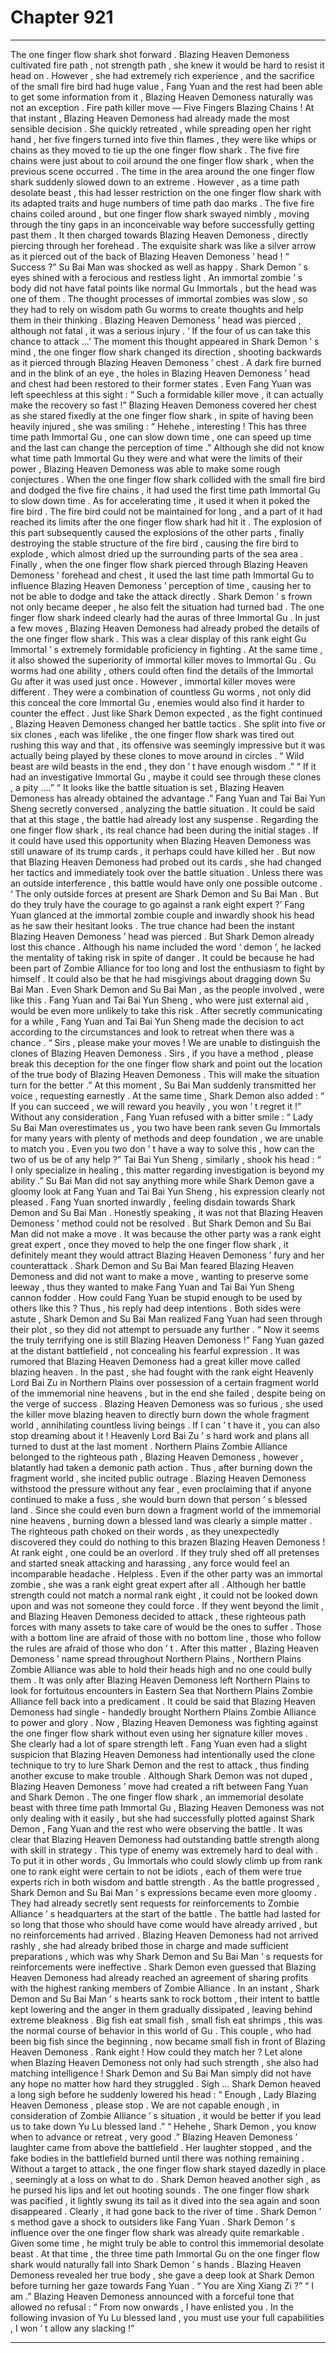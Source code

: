 
# Chapter 921


---

The one finger flow shark shot forward .
Blazing Heaven Demoness cultivated fire path , not strength path , she knew it would be hard to resist it head on .
However , she had extremely rich experience , and the sacrifice of the small fire bird had huge value , Fang Yuan and the rest had been able to get some information from it , Blazing Heaven Demoness naturally was not an exception .
Fire path killer move — Five Fingers Blazing Chains !
At that instant , Blazing Heaven Demoness had already made the most sensible decision .
She quickly retreated , while spreading open her right hand , her five fingers turned into five thin flames , they were like whips or chains as they moved to tie up the one finger flow shark .
The five fire chains were just about to coil around the one finger flow shark , when the previous scene occurred .
The time in the area around the one finger flow shark suddenly slowed down to an extreme .
However , as a time path desolate beast , this had lesser restriction on the one finger flow shark with its adapted traits and huge numbers of time path dao marks .
The five fire chains coiled around , but one finger flow shark swayed nimbly , moving through the tiny gaps in an inconceivable way before successfully getting past them .
It then charged towards Blazing Heaven Demoness , directly piercing through her forehead .
The exquisite shark was like a silver arrow as it pierced out of the back of Blazing Heaven Demoness ’ head !
“ Success ?” Su Bai Man was shocked as well as happy .
Shark Demon ’ s eyes shined with a ferocious and restless light .
An immortal zombie ’ s body did not have fatal points like normal Gu Immortals , but the head was one of them .
The thought processes of immortal zombies was slow , so they had to rely on wisdom path Gu worms to create thoughts and help them in their thinking .
Blazing Heaven Demoness ’ head was pierced , although not fatal , it was a serious injury .
‘ If the four of us can take this chance to attack …’ The moment this thought appeared in Shark Demon ’ s mind , the one finger flow shark changed its direction , shooting backwards as it pierced through Blazing Heaven Demoness ’ chest .
A dark fire burned and in the blink of an eye , the holes in Blazing Heaven Demoness ’ head and chest had been restored to their former states .
Even Fang Yuan was left speechless at this sight : “ Such a formidable killer move , it can actually make the recovery so fast !”
Blazing Heaven Demoness covered her chest as she stared fixedly at the one finger flow shark , in spite of having been heavily injured , she was smiling : “ Hehehe , interesting ! This has three time path Immortal Gu , one can slow down time , one can speed up time and the last can change the perception of time .”
Although she did not know what time path Immortal Gu they were and what were the limits of their power , Blazing Heaven Demoness was able to make some rough conjectures .
When the one finger flow shark collided with the small fire bird and dodged the five fire chains , it had used the first time path Immortal Gu to slow down time .
As for accelerating time , it used it when it poked the fire bird .
The fire bird could not be maintained for long , and a part of it had reached its limits after the one finger flow shark had hit it . The explosion of this part subsequently caused the explosions of the other parts , finally destroying the stable structure of the fire bird , causing the fire bird to explode , which almost dried up the surrounding parts of the sea area .
Finally , when the one finger flow shark pierced through Blazing Heaven Demoness ’ forehead and chest , it used the last time path Immortal Gu to influence Blazing Heaven Demoness ’ perception of time , causing her to not be able to dodge and take the attack directly .
Shark Demon ’ s frown not only became deeper , he also felt the situation had turned bad .
The one finger flow shark indeed clearly had the auras of three Immortal Gu .
In just a few moves , Blazing Heaven Demoness had already probed the details of the one finger flow shark .
This was a clear display of this rank eight Gu Immortal ’ s extremely formidable proficiency in fighting .
At the same time , it also showed the superiority of immortal killer moves to Immortal Gu .
Gu worms had one ability , others could often find the details of the Immortal Gu after it was used just once .
However , immortal killer moves were different . They were a combination of countless Gu worms , not only did this conceal the core Immortal Gu , enemies would also find it harder to counter the effect .
Just like Shark Demon expected , as the fight continued , Blazing Heaven Demoness changed her battle tactics .
She split into five or six clones , each was lifelike , the one finger flow shark was tired out rushing this way and that , its offensive was seemingly impressive but it was actually being played by these clones to move around in circles .
“ Wild beast are wild beasts in the end , they don ’ t have enough wisdom .”
“ If it had an investigative Immortal Gu , maybe it could see through these clones , a pity ….”
“ It looks like the battle situation is set , Blazing Heaven Demoness has already obtained the advantage .”
Fang Yuan and Tai Bai Yun Sheng secretly conversed , analyzing the battle situation .
It could be said that at this stage , the battle had already lost any suspense .
Regarding the one finger flow shark , its real chance had been during the initial stages . If it could have used this opportunity when Blazing Heaven Demoness was still unaware of its trump cards , it perhaps could have killed her .
But now that Blazing Heaven Demoness had probed out its cards , she had changed her tactics and immediately took over the battle situation .
Unless there was an outside interference , this battle would have only one possible outcome .
‘ The only outside forces at present are Shark Demon and Su Bai Man . But do they truly have the courage to go against a rank eight expert ?’ Fang Yuan glanced at the immortal zombie couple and inwardly shook his head as he saw their hesitant looks .
The true chance had been the instant Blazing Heaven Demoness ’ head was pierced .
But Shark Demon already lost this chance .
Although his name included the word ‘ demon ’, he lacked the mentality of taking risk in spite of danger . It could be because he had been part of Zombie Alliance for too long and lost the enthusiasm to fight by himself . It could also be that he had misgivings about dragging down Su Bai Man .
Even Shark Demon and Su Bai Man , as the people involved , were like this . Fang Yuan and Tai Bai Yun Sheng , who were just external aid , would be even more unlikely to take this risk .
After secretly communicating for a while , Fang Yuan and Tai Bai Yun Sheng made the decision to act according to the circumstances and look to retreat when there was a chance .
“ Sirs , please make your moves ! We are unable to distinguish the clones of Blazing Heaven Demoness . Sirs , if you have a method , please break this deception for the one finger flow shark and point out the location of the true body of Blazing Heaven Demoness . This will make the situation turn for the better .” At this moment , Su Bai Man suddenly transmitted her voice , requesting earnestly .
At the same time , Shark Demon also added : “ If you can succeed , we will reward you heavily , you won ’ t regret it !”
Without any consideration , Fang Yuan refused with a bitter smile : “ Lady Su Bai Man overestimates us , you two have been rank seven Gu Immortals for many years with plenty of methods and deep foundation , we are unable to match you . Even you two don ’ t have a way to solve this , how can the two of us be of any help ?”
Tai Bai Yun Sheng , similarly , shook his head : “ I only specialize in healing , this matter regarding investigation is beyond my ability .”
Su Bai Man did not say anything more while Shark Demon gave a gloomy look at Fang Yuan and Tai Bai Yun Sheng , his expression clearly not pleased .
Fang Yuan snorted inwardly , feeling disdain towards Shark Demon and Su Bai Man .
Honestly speaking , it was not that Blazing Heaven Demoness ’ method could not be resolved .
But Shark Demon and Su Bai Man did not make a move .
It was because the other party was a rank eight great expert , once they moved to help the one finger flow shark , it definitely meant they would attract Blazing Heaven Demoness ’ fury and her counterattack .
Shark Demon and Su Bai Man feared Blazing Heaven Demoness and did not want to make a move , wanting to preserve some leeway , thus they wanted to make Fang Yuan and Tai Bai Yun Sheng cannon fodder .
How could Fang Yuan be stupid enough to be used by others like this ?
Thus , his reply had deep intentions .
Both sides were astute , Shark Demon and Su Bai Man realized Fang Yuan had seen through their plot , so they did not attempt to persuade any further .
“ Now it seems the truly terrifying one is still Blazing Heaven Demoness !” Fang Yuan gazed at the distant battlefield , not concealing his fearful expression .
It was rumored that Blazing Heaven Demoness had a great killer move called blazing heaven .
In the past , she had fought with the rank eight Heavenly Lord Bai Zu in Northern Plains over possession of a certain fragment world of the immemorial nine heavens , but in the end she failed , despite being on the verge of success .
Blazing Heaven Demoness was so furious , she used the killer move blazing heaven to directly burn down the whole fragment world , annihilating countless living beings .
If I can ’ t have it , you can also stop dreaming about it !
Heavenly Lord Bai Zu ’ s hard work and plans all turned to dust at the last moment .
Northern Plains Zombie Alliance belonged to the righteous path , Blazing Heaven Demoness , however , blatantly had taken a demonic path action . Thus , after burning down the fragment world , she incited public outrage .
Blazing Heaven Demoness withstood the pressure without any fear , even proclaiming that if anyone continued to make a fuss , she would burn down that person ’ s blessed land .
Since she could even burn down a fragment world of the immemorial nine heavens , burning down a blessed land was clearly a simple matter .
The righteous path choked on their words , as they unexpectedly discovered they could do nothing to this brazen Blazing Heaven Demoness !
At rank eight , one could be an overlord . If they truly shed off all pretenses and started sneak attacking and harassing , any force would feel an incomparable headache .
Helpless .
Even if the other party was an immortal zombie , she was a rank eight great expert after all . Although her battle strength could not match a normal rank eight , it could not be looked down upon and was not someone they could force .
If they went beyond the limit , and Blazing Heaven Demoness decided to attack , these righteous path forces with many assets to take care of would be the ones to suffer .
Those with a bottom line are afraid of those with no bottom line , those who follow the rules are afraid of those who don ’ t .
After this matter , Blazing Heaven Demoness ’ name spread throughout Northern Plains , Northern Plains Zombie Alliance was able to hold their heads high and no one could bully them . It was only after Blazing Heaven Demoness left Northern Plains to look for fortuitous encounters in Eastern Sea that Northern Plains Zombie Alliance fell back into a predicament .
It could be said that Blazing Heaven Demoness had single - handedly brought Northern Plains Zombie Alliance to power and glory .
Now , Blazing Heaven Demoness was fighting against the one finger flow shark without even using her signature killer moves . She clearly had a lot of spare strength left .
Fang Yuan even had a slight suspicion that Blazing Heaven Demoness had intentionally used the clone technique to try to lure Shark Demon and the rest to attack , thus finding another excuse to make trouble .
Although Shark Demon was not duped , Blazing Heaven Demoness ’ move had created a rift between Fang Yuan and Shark Demon .
The one finger flow shark , an immemorial desolate beast with three time path Immortal Gu , Blazing Heaven Demoness was not only dealing with it easily , but she had successfully plotted against Shark Demon , Fang Yuan and the rest who were observing the battle .
It was clear that Blazing Heaven Demoness had outstanding battle strength along with skill in strategy .
This type of enemy was extremely hard to deal with .
To put it in other words , Gu Immortals who could slowly climb up from rank one to rank eight were certain to not be idiots , each of them were true experts rich in both wisdom and battle strength .
As the battle progressed , Shark Demon and Su Bai Man ’ s expressions became even more gloomy .
They had already secretly sent requests for reinforcements to Zombie Alliance ’ s headquarters at the start of the battle .
The battle had lasted for so long that those who should have come would have already arrived , but no reinforcements had arrived .
Blazing Heaven Demoness had not arrived rashly , she had already bribed those in charge and made sufficient preparations , which was why Shark Demon and Su Bai Man ’ s requests for reinforcements were ineffective .
Shark Demon even guessed that Blazing Heaven Demoness had already reached an agreement of sharing profits with the highest ranking members of Zombie Alliance .
In an instant , Shark Demon and Su Bai Man ’ s hearts sank to rock bottom , their intent to battle kept lowering and the anger in them gradually dissipated , leaving behind extreme bleakness .
Big fish eat small fish , small fish eat shrimps , this was the normal course of behavior in this world of Gu .
This couple , who had been big fish since the beginning , now became small fish in front of Blazing Heaven Demoness .
Rank eight !
How could they match her ?
Let alone when Blazing Heaven Demoness not only had such strength , she also had matching intelligence !
Shark Demon and Su Bai Man simply did not have any hope no matter how hard they struggled .
Sigh …
Shark Demon heaved a long sigh before he suddenly lowered his head : “ Enough , Lady Blazing Heaven Demoness , please stop . We are not capable enough , in consideration of Zombie Alliance ’ s situation , it would be better if you lead us to take down Yu Lu blessed land .”
“ Hehehe , Shark Demon , you know when to advance or retreat , very good .” Blazing Heaven Demoness ’ laughter came from above the battlefield .
Her laughter stopped , and the fake bodies in the battlefield burned until there was nothing remaining .
Without a target to attack , the one finger flow shark stayed dazedly in place , seemingly at a loss on what to do .
Shark Demon heaved another sigh , as he pursed his lips and let out hooting sounds .
The one finger flow shark was pacified , it lightly swung its tail as it dived into the sea again and soon disappeared .
Clearly , it had gone back to the river of time .
Shark Demon ’ s method gave a shock to outsiders like Fang Yuan .
Shark Demon ’ s influence over the one finger flow shark was already quite remarkable . Given some time , he might truly be able to control this immemorial desolate beast .
At that time , the three time path Immortal Gu on the one finger flow shark would naturally fall into Shark Demon ’ s hands .
Blazing Heaven Demoness revealed her true body , she gave a deep look at Shark Demon before turning her gaze towards Fang Yuan .
“ You are Xing Xiang Zi ?”
“ I am .”
Blazing Heaven Demoness announced with a forceful tone that allowed no refusal : “ From now onwards , I have enlisted you . In the following invasion of Yu Lu blessed land , you must use your full capabilities , I won ’ t allow any slacking !”

---

